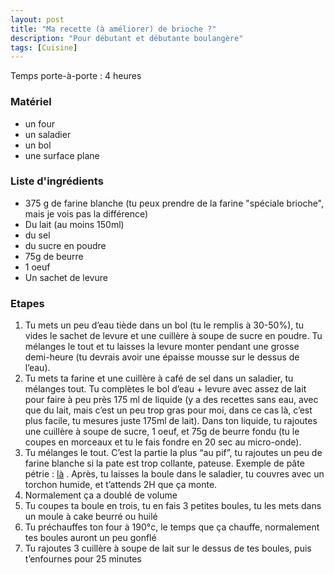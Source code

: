 ```yaml
---
layout: post
title: "Ma recette (à améliorer) de brioche ?"
description: "Pour débutant et débutante boulangère"
tags: [Cuisine]
---
```


Temps porte-à-porte : 4 heures

### Matériel

* un four 
* un saladier
 * un bol 
 * une surface plane

### Liste d'ingrédients

* 375 g de farine blanche (tu peux prendre de la farine "spéciale brioche", mais je vois pas la différence)
* Du lait (au moins 150ml)
* du sel
* du sucre en poudre
* 75g de beurre
* 1 oeuf
* Un sachet de levure

### Etapes

1. Tu mets un peu d’eau tiède dans un bol (tu le remplis à 30-50%), tu vides le sachet de levure et une cuillère à soupe de sucre en poudre. Tu mélanges le tout et tu laisses la levure monter pendant une grosse demi-heure (tu devrais avoir une épaisse mousse sur le dessus de l’eau). 
2. Tu mets ta farine et une cuillère à café de sel dans un saladier, tu mélanges tout. Tu complètes le bol d’eau + levure avec assez de lait pour faire à peu près 175 ml de liquide (y a des recettes sans eau, avec que du lait, mais c’est un peu trop gras pour moi, dans ce cas là, c’est plus facile, tu mesures juste 175ml de lait). Dans ton liquide, tu rajoutes une cuillère à soupe de sucre, 1 oeuf, et 75g de beurre fondu (tu le coupes en morceaux et tu le fais fondre en 20 sec au micro-onde). 
3. Tu mélanges le tout. C’est la partie la plus “au pif”, tu rajoutes un peu de farine blanche si la pate est trop collante, pateuse. Exemple de pâte pétrie : [là](https://youtu.be/fayEBi-EIyk?t=140) . Après, tu laisses la boule dans le saladier, tu couvres avec un torchon humide, et t’attends 2H que ça monte.
4. Normalement ça a doublé de volume
5. Tu coupes ta boule en trois, tu en fais 3 petites boules, tu les mets dans un moule à cake beurré ou huilé
6. Tu préchauffes ton four à 190°c, le temps que ça chauffe, normalement tes boules auront un peu gonflé
7. Tu rajoutes 3 cuillère à soupe de lait sur le dessus de tes boules, puis t’enfournes pour 25 minutes
